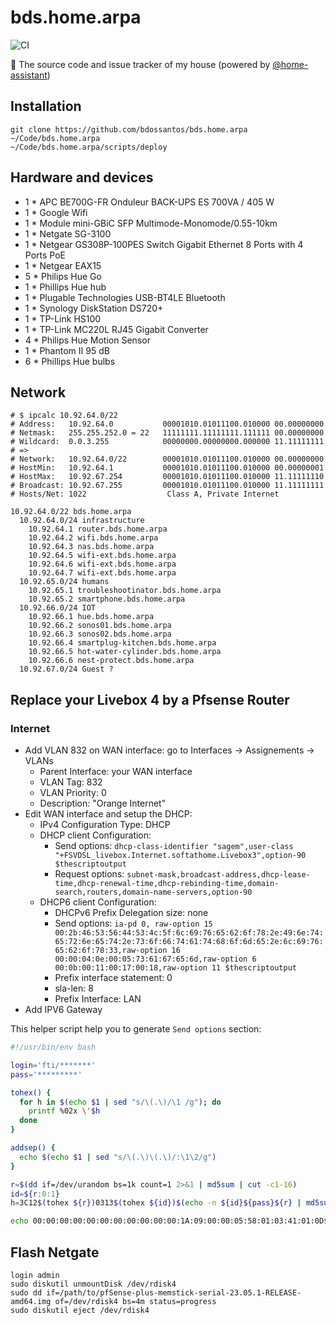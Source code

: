 # bds.home.arpa

![CI](https://github.com/bdossantos/bds.home.arpa/workflows/CI/badge.svg?branch=master)

🏡 The source code and issue tracker of my house (powered by [@home-assistant](https://www.home-assistant.io/))

## Installation

```
git clone https://github.com/bdossantos/bds.home.arpa ~/Code/bds.home.arpa
~/Code/bds.home.arpa/scripts/deploy
```

## Hardware and devices

* 1 * APC BE700G-FR Onduleur BACK-UPS ES 700VA / 405 W
* 1 * Google Wifi
* 1 * Module mini-GBiC SFP Multimode-Monomode/0.55-10km
* 1 * Netgate SG-3100
* 1 * Netgear GS308P-100PES Switch Gigabit Ethernet 8 Ports with 4 Ports PoE
* 1 * Netgear EAX15
* 5 * Philips Hue Go
* 1 * Phillips Hue hub
* 1 * Plugable Technologies USB-BT4LE Bluetooth
* 1 * Synology DiskStation DS720+
* 1 * TP-Link HS100
* 1 * TP-Link MC220L RJ45 Gigabit Converter
* 4 * Philips Hue Motion Sensor
* 1 * Phantom II 95 dB
* 6 * Phillips Hue bulbs

## Network

```
# $ ipcalc 10.92.64.0/22
# Address:   10.92.64.0           00001010.01011100.010000 00.00000000
# Netmask:   255.255.252.0 = 22   11111111.11111111.111111 00.00000000
# Wildcard:  0.0.3.255            00000000.00000000.000000 11.11111111
# =>
# Network:   10.92.64.0/22        00001010.01011100.010000 00.00000000
# HostMin:   10.92.64.1           00001010.01011100.010000 00.00000001
# HostMax:   10.92.67.254         00001010.01011100.010000 11.11111110
# Broadcast: 10.92.67.255         00001010.01011100.010000 11.11111111
# Hosts/Net: 1022                  Class A, Private Internet

10.92.64.0/22 bds.home.arpa
  10.92.64.0/24 infrastructure
    10.92.64.1 router.bds.home.arpa
    10.92.64.2 wifi.bds.home.arpa
    10.92.64.3 nas.bds.home.arpa
    10.92.64.5 wifi-ext.bds.home.arpa
    10.92.64.6 wifi-ext.bds.home.arpa
    10.92.64.7 wifi-ext.bds.home.arpa
  10.92.65.0/24 humans
    10.92.65.1 troubleshootinator.bds.home.arpa
    10.92.65.2 smartphone.bds.home.arpa
  10.92.66.0/24 IOT
    10.92.66.1 hue.bds.home.arpa
    10.92.66.2 sonos01.bds.home.arpa
    10.92.66.3 sonos02.bds.home.arpa
    10.92.66.4 smartplug-kitchen.bds.home.arpa
    10.92.66.5 hot-water-cylinder.bds.home.arpa
    10.92.66.6 nest-protect.bds.home.arpa
  10.92.67.0/24 Guest ?
```

## Replace your Livebox 4 by a Pfsense Router

### Internet

* Add VLAN 832 on WAN interface: go to Interfaces -> Assignements -> VLANs
  * Parent Interface: your WAN interface
  * VLAN Tag: 832
  * VLAN Priority: 0
  * Description:  "Orange Internet"
* Edit WAN interface and setup the DHCP:
  * IPv4 Configuration Type: DHCP
  * DHCP client Configuration:
    * Send options: `dhcp-class-identifier "sagem",user-class "+FSVDSL_livebox.Internet.softathome.Livebox3",option-90 $thescriptoutput`
    * Request options: `subnet-mask,broadcast-address,dhcp-lease-time,dhcp-renewal-time,dhcp-rebinding-time,domain-search,routers,domain-name-servers,option-90`
  * DHCP6 client Configuration:
    * DHCPv6 Prefix Delegation size: none
    * Send options: `ia-pd 0, raw-option 15 00:2b:46:53:56:44:53:4c:5f:6c:69:76:65:62:6f:78:2e:49:6e:74:65:72:6e:65:74:2e:73:6f:66:74:61:74:68:6f:6d:65:2e:6c:69:76:65:62:6f:78:33,raw-option 16 00:00:04:0e:00:05:73:61:67:65:6d,raw-option 6 00:0b:00:11:00:17:00:18,raw-option 11 $thescriptoutput`
    * Prefix interface statement: 0
    * sla-len: 8
    * Prefix Interface: LAN
* Add IPV6 Gateway

This helper script help you to generate `Send options` section:

```bash
#!/usr/bin/env bash

login='fti/*******'
pass='*********'

tohex() {
  for h in $(echo $1 | sed "s/\(.\)/\1 /g"); do
    printf %02x \'$h
  done
}

addsep() {
  echo $(echo $1 | sed "s/\(.\)\(.\)/:\1\2/g")
}

r=$(dd if=/dev/urandom bs=1k count=1 2>&1 | md5sum | cut -c1-16)
id=${r:0:1}
h=3C12$(tohex ${r})0313$(tohex ${id})$(echo -n ${id}${pass}${r} | md5sum | cut -c1-32)

echo 00:00:00:00:00:00:00:00:00:00:00:1A:09:00:00:05:58:01:03:41:01:0D$(addsep $(tohex ${login})${h})
```

## Flash Netgate

```
login admin
sudo diskutil unmountDisk /dev/rdisk4
sudo dd if=/path/to/pfSense-plus-memstick-serial-23.05.1-RELEASE-amd64.img of=/dev/rdisk4 bs=4m status=progress
sudo diskutil eject /dev/rdisk4
```
